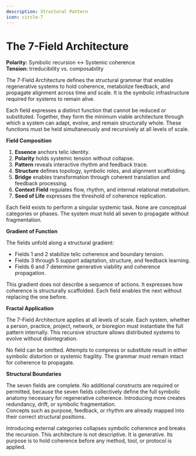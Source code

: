 ```yaml
---
description: Structural Pattern
icon: circle-7
---
```


# The 7-Field Architecture

**Polarity:** Symbolic recursion ↔ Systemic coherence\
**Tension:** Irreducibility vs. composability

The 7-Field Architecture defines the structural grammar that enables regenerative systems to hold coherence, metabolize feedback, and propagate alignment across time and scale.  It is the symbolic infrastructure required for systems to remain alive.

Each field expresses a distinct function that cannot be reduced or substituted. Together, they form the minimum viable architecture through which a system can adapt, evolve, and remain structurally whole. These functions must be held simultaneously and recursively at all levels of scale.

**Field Composition**

1. **Essence** anchors telic identity.
2. **Polarity** holds systemic tension without collapse.
3. **Pattern** reveals interactive rhythm and feedback trace.
4. **Structure** defines topology, symbolic roles, and alignment scaffolding.
5. **Bridge** enables transformation through coherent translation and feedback processing.
6. **Context Field** regulates flow, rhythm, and internal relational metabolism.
7. **Seed of Life** expresses the threshold of coherence replication.

Each field exists to perform a singular systemic task. None are conceptual categories or phases. The system must hold all seven to propagate without fragmentation.

**Gradient of Function**

The fields unfold along a structural gradient:

* Fields 1 and 2 stabilize telic coherence and boundary tension.
* Fields 3 through 5 support adaptation, structure, and feedback learning.
* Fields 6 and 7 determine generative viability and coherence propagation.

This gradient does not describe a sequence of actions. It expresses how coherence is structurally scaffolded. Each field enables the next without replacing the one before.

**Fractal Application**

The 7-Field Architecture applies at all levels of scale. Each system, whether a person, practice, project, network, or bioregion must instantiate the full pattern internally. This recursive structure allows distributed systems to evolve without disintegration.

No field can be omitted. Attempts to compress or substitute result in either symbolic distortion or systemic fragility. The grammar must remain intact for coherence to propagate.

**Structural Boundaries**

The seven fields are complete. No additional constructs are required or permitted, because the seven fields collectively define the full symbolic anatomy necessary for regenerative coherence. Introducing more creates redundancy, drift, or symbolic fragmentation.\
Concepts such as purpose, feedback, or rhythm are already mapped into their correct structural positions.

Introducing external categories collapses symbolic coherence and breaks the recursion. This architecture is not descriptive. It is generative. Its purpose is to hold coherence before any method, tool, or protocol is applied.
